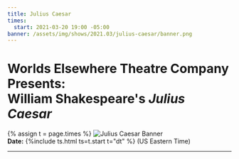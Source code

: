 ```yaml
---
title: Julius Caesar
times:
  start: 2021-03-20 19:00 -05:00
banner: /assets/img/shows/2021.03/julius-caesar/banner.png
---
```

# Worlds Elsewhere Theatre Company Presents:<br>**William Shakespeare's *Julius Caesar***

{% assign t = page.times %}
![Julius Caesar Banner]({{page.banner}}) \
**Date:** {%include ts.html ts=t.start t="dt" %} (US Eastern Time)

---